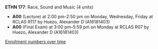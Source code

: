 **ETHN 177**: Race, Sound and Music (4 units)

- **A00** (Lecture) at 2:00 pm–2:50 pm on Monday, Wednesday, Friday at RCLAS R117 by Huezo, Alexander D (A16181403)
- **A00** (Final Exam) at 3:00 pm–5:59 pm on Monday at RCLAS R07 by Huezo, Alexander D (A16181403)

[Enrollment numbers over time](./ETHN177.tsv)
